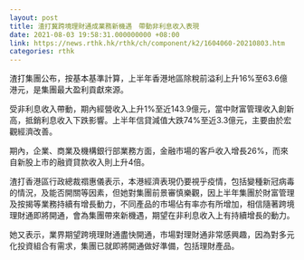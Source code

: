```yaml
---
layout: post
title: 渣打冀跨境理財通成業務新機遇　帶動非利息收入表現
date: 2021-08-03 19:58:31.000000000 +08:00
link: https://news.rthk.hk/rthk/ch/component/k2/1604060-20210803.htm
categories: rthk
---
```


渣打集團公布，按基本基準計算，上半年香港地區除稅前溢利上升16%至63.6億港元，是集團最大盈利貢獻來源。

受非利息收入帶動，期內經營收入上升1%至近143.9億元，當中財富管理收入創新高，抵銷利息收入下跌影響。上半年信貸減值大跌74%至近3.3億元，主要由於宏觀經濟改善。

期內，企業、商業及機構銀行部業務方面，金融市場的客戶收入增長26%，而來自新股上市的融資貸款收入則上升4倍。

渣打香港區行政總裁禤惠儀表示，本港經濟表現仍要視乎疫情，包括變種新冠病毒的情況，及能否開關等因素，但她對集團前景審慎樂觀，因上半年集團於財富管理及按揭等業務持續有增長動力，不同產品的市場佔有率亦有所增加，相信隨著跨境理財通即將開通，會為集團帶來新機遇，期望在非利息收入上有持續增長的動力。

她又表示，業界期望跨境理財通盡快開通，市場對理財通非常感興趣，因為對多元化投資組合有需求，集團已就即將開通做好準備，包括理財產品。
